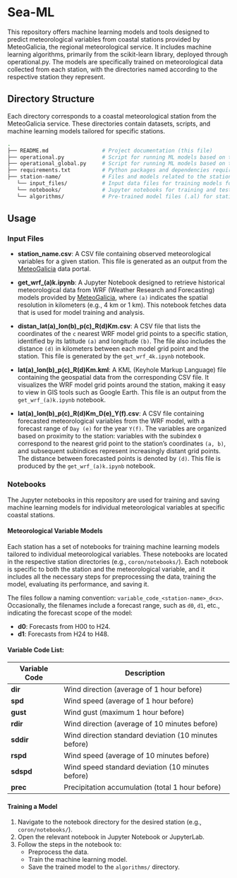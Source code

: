 
# Sea-ML

This repository offers machine learning models and tools designed to predict meteorological variables from coastal stations provided by MeteoGalicia, the regional meteorological service. It includes machine learning algorithms, primarily from the scikit-learn library, deployed through operational.py. The models are specifically trained on meteorological data collected from each station, with the directories named according to the respective station they represent.

## Directory Structure
Each directory corresponds to a coastal meteorological station from the MeteoGalicia service. These directories contain datasets, scripts, and machine learning models tailored for specific stations.

```bash
.
├── README.md                 # Project documentation (this file)
├── operational.py            # Script for running ML models based on the scikit-learn library
├── operational_global.py     # Script for running ML models based on the scikit-learn library
├── requirements.txt          # Python packages and dependencies required
├── station-name/             # Files and models related to the station-name            
   └── input_files/           # Input data files for training models for station
   └── notebooks/             # Jupyter notebooks for training and testing models for station
   └── algorithms/            # Pre-trained model files (.al) for station 
```

## Usage

### Input Files

- **station_name.csv**: A CSV file containing observed meteorological variables for a given station. This file is generated as an output from the [MeteoGalicia](https://www.meteogalicia.gal/observacion/estacions/estacions.action?request_locale=gl) data portal.

- **get_wrf_(a)k.ipynb**: A Jupyter Notebook designed to retrieve historical meteorological data from WRF (Weather Research and Forecasting) models provided by [MeteoGalicia](https://www.meteogalicia.gal/web/modelos-numericos/servidor-thredds?request_locale=gl), where `(a)` indicates the spatial resolution in kilometers (e.g., 4 km or 1 km). This notebook fetches data that is used for model training and analysis.

- **distan_lat(a)_lon(b)_p(c)_R(d)Km.csv**: A CSV file that lists the coordinates of the `c` nearest WRF model grid points to a specific station, identified by its latitude `(a)` and longitude `(b)`. The file also includes the distance `(d)` in kilometers between each model grid point and the station. This file is generated by the `get_wrf_4k.ipynb` notebook.

- **lat(a)_lon(b)_p(c)_R(d)Km.kml**: A KML (Keyhole Markup Language) file containing the geospatial data from the corresponding CSV file. It visualizes the WRF model grid points around the station, making it easy to view in GIS tools such as Google Earth. This file is an output from the `get_wrf_(a)k.ipynb` notebook.

- **lat(a)_lon(b)_p(c)_R(d)Km_D(e)_Y(f).csv**: A CSV file containing forecasted meteorological variables from the WRF model, with a forecast range of `Day (e)` for the year `Y(f)`. The variables are organized based on proximity to the station: variables with the subindex `0` correspond to the nearest grid point to the station’s coordinates `(a, b)`, and subsequent subindices represent increasingly distant grid points. The distance between forecasted points is denoted by `(d)`. This file is produced by the `get_wrf_(a)k.ipynb` notebook.

### Notebooks

The Jupyter notebooks in this repository are used for training and saving machine learning models for individual meteorological variables at specific coastal stations.

#### Meteorological Variable Models

Each station has a set of notebooks for training machine learning models tailored to individual meteorological variables. These notebooks are located in the respective station directories (e.g., `coron/notebooks/`). Each notebook is specific to both the station and the meteorological variable, and it includes all the necessary steps for preprocessing the data, training the model, evaluating its performance, and saving it.

The files follow a naming convention: `variable_code_<station-name>_d<x>`. Occasionally, the filenames include a forecast range, such as `d0`, `d1`, etc., indicating the forecast scope of the model:
- **d0**: Forecasts from H00 to H24.
- **d1**: Forecasts from H24 to H48.

#### Variable Code List:

| Variable Code | Description                                |
| ------------- | ------------------------------------------ |
| **dir**       | Wind direction (average of 1 hour before)   |
| **spd**       | Wind speed (average of 1 hour before)       |
| **gust**      | Wind gust (maximum 1 hour before)           |
| **rdir**      | Wind direction (average of 10 minutes before)|
| **sddir**     | Wind direction standard deviation (10 minutes before) |
| **rspd**      | Wind speed (average of 10 minutes before)   |
| **sdspd**     | Wind speed standard deviation (10 minutes before) |
| **prec**      | Precipitation accumulation (total 1 hour before)                            |

#### Training a Model

1. Navigate to the notebook directory for the desired station (e.g., `coron/notebooks/`).
2. Open the relevant notebook in Jupyter Notebook or JupyterLab.
3. Follow the steps in the notebook to:
   - Preprocess the data.
   - Train the machine learning model.
   - Save the trained model to the `algorithms/` directory.









